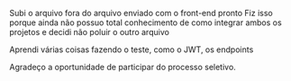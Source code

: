 Subi o arquivo fora do arquivo enviado com o front-end pronto
Fiz isso porque ainda não possuo total conhecimento de como integrar ambos os projetos e decidi não poluir o outro arquivo

Aprendi várias coisas fazendo o teste, como o JWT, os endpoints

Agradeço a oportunidade de participar do processo seletivo.
